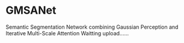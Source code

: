 # GMSANet
Semantic Segmentation Network combining Gaussian Perception and Iterative Multi-Scale Attention
Waitting upload......
